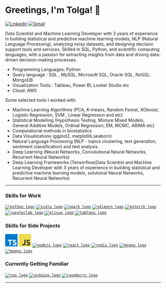 <!-- Greeting -->
# Greetings, I'm Tolga! :wave:

[![Linkedin](https://img.shields.io/badge/-tolgaboroglu-blue?style=flat&logo=Linkedin&logoColor=white)](https://www.linkedin.com/in/tolgaboroglu/)
[![Gmail](https://img.shields.io/badge/-tolgaboroglu@gmail.com-c14438?style=flat&logo=Gmail&logoColor=white)](mailto:tolgaboroglu@gmail.com)

<!--Introduction -->
Data Scientist and Machine Learning Developer with 3 years of experience in building statistical and predictive machine learning models, NLP (Natural Language Processing), analyzing noisy datasets, and designing decision support tools and services. Skilled in SQL, Python, and scientific computing languages, with a passion for extracting insights from data and driving data-driven decision-making processes. 


* Programming Languages: Python 
* Query language : SQL , MySQL, Microsoft SQL, Oracle SQL, NoSQL: MongoDB
* Visualization Tools : Tableau, Power BI, Looker Studio etc
* Cloud: AWS



Some selected tools I worked with:
* Machine Learning Algorithms (PCA, K-means, Random Forest, XGboost, Logistic Regression, SVM , Linear Regression and etc)
* Statistical Modelling (Hypothesis Testing, Mixture Mixed Models, General Additive Models, Ordinal Regression, EM, MCMC, ARIMA etc)
* Computational methods in biostatistics
* Data Visualizations (ggplot2, matplotlib,seaborn)
* Natural Language Processing (NLP - topics clustering, text generation, sentiment classification) and text analysis.
* Deep Learning (Neural Networks, Convolutional Neural Networks, Recurrent Neural Networks)
* Deep Learning Frameworks (Tensorflow)Data Scientist and Machine Learning Developer with 3 years of experience in building statistical and predictive machine learning models, solutional Neural Networks, Recurrent Neural Networks)  

---

### Skills for Work
<code><a href="https://www.python.org/"><img height="40" src="https://upload.wikimedia.org/wikipedia/commons/thumb/c/c3/Python-logo-notext.svg/1200px-Python-logo-notext.svg.png" alt="python logo" /></a></code>
<code><a href="https://www.scala-lang.org/"><img height="40" src="https://seeklogo.com/images/S/scala-logo-8570724313-seeklogo.com.png" alt="scala logo" /></a></code>
<code><a href="https://spark.apache.org/"><img height="40" src="https://upload.wikimedia.org/wikipedia/commons/thumb/f/f3/Apache_Spark_logo.svg/1200px-Apache_Spark_logo.svg.png" alt="spark logo" /></a></code>
<code><a href="https://scikit-learn.org/"><img height="40" src="https://upload.wikimedia.org/wikipedia/commons/thumb/0/05/Scikit_learn_logo_small.svg/1280px-Scikit_learn_logo_small.svg.png" alt="sklearn logo" /></a></a></code>
<code><a href="https://pytorch.org/"><img height="40" src="https://upload.wikimedia.org/wikipedia/commons/thumb/1/10/PyTorch_logo_icon.svg/1200px-PyTorch_logo_icon.svg.png" alt="pytorch logo" /></a></code>
<code><a href="https://jupyter.org/"><img height="40" src="https://upload.wikimedia.org/wikipedia/commons/thumb/3/38/Jupyter_logo.svg/1200px-Jupyter_logo.svg.png" alt="jupyterlab logo" /></a></code>
<code><a href="https://www.alibabacloud.com/product/maxcompute"><img height="40" src="https://avatars.githubusercontent.com/u/941070?s=280&v=4" alt="aliyun logo" /></a></code>
<code><a href="https://www.tableau.com/"><img height="40" src="https://cdn.worldvectorlogo.com/logos/tableau-software.svg" alt="tableau logo" /></a></code>

### Skills for Side Projects
<code><a href="https://www.typescriptlang.org/"><img height="40" src="https://raw.githubusercontent.com/github/explore/80688e429a7d4ef2fca1e82350fe8e3517d3494d/topics/typescript/typescript.png" alt="ts logo" /></a></code>
<code><a href="https://www.javascript.com/"><img height="40" src="https://raw.githubusercontent.com/github/explore/80688e429a7d4ef2fca1e82350fe8e3517d3494d/topics/javascript/javascript.png" alt="js logo" /></a></code>
<code><a href="https://nodejs.org/en/"><img height="40" src="https://seeklogo.com/images/N/nodejs-logo-FBE122E377-seeklogo.com.png" alt="nodejs logo" /></a></code>
<code><a href="https://reactjs.org/"><img height="40" src="https://cdn.worldvectorlogo.com/logos/react-1.svg" alt="react logo" /></a></code>
<code><a href="https://redis.io/"><img height="40" src="https://cdn.worldvectorlogo.com/logos/redis.svg" alt="redis logo" /></a></code>
<code><a href="https://www.mongodb.com/"><img height="40" src="https://lh3.googleusercontent.com/proxy/ySJGunBv--aEdMj4l5jjQ8yjedaZqZyLcFvdKiqHo7aNqDllAwtSobJU-jWgcxDpo5_t8dlMj50yc8dnTHZJ9XW2f3VKmaFyWQGNIBLYHizmQT3cry7kvhSfy8PliQ" alt="mogno logo" /></a></code>
<code><a href="https://www.docker.com/"><img height="40" src="https://www.docker.com/sites/default/files/d8/styles/role_icon/public/2019-07/Moby-logo.png?itok=sYH_JEaJ" alt="mogno logo" /></a></code>

### Currently Getting Familiar
<code><a href="https://isocpp.org/"><img height="40" src="https://upload.wikimedia.org/wikipedia/commons/thumb/1/18/ISO_C%2B%2B_Logo.svg/306px-ISO_C%2B%2B_Logo.svg.png" alt="cpp logo" /></a></code>
<code><a href="https://www.arduino.cc/"><img height="40" src="https://upload.wikimedia.org/wikipedia/commons/thumb/8/87/Arduino_Logo.svg/1280px-Arduino_Logo.svg.png" alt="arduino logo" /></a></code>
<code><a href="https://www.raspberrypi.org/"><img height="40" src="https://elinux.org/images/c/cb/Raspberry_Pi_Logo.svg" alt="raspberry logo" /></a></code>

---

